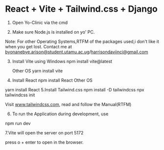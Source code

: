 # React + Vite + Tailwind.css + Django

1. Open Yo-Clinic via the cmd

2. Make sure Node.js is installed on yo' PC.

Note: For other Operating Systems,RTFM of the packages used,i don't like it when you get lost. Contact me at byonanebye.arison@student.utamu.ac.ug/harrisondaviinci@gmail.com

3. Install Vite using
   Windows
npm install vite@latest

   Other OS
yarn install vite

4. Install React
npm install React
   Other OS

yarn install React
5.Install Tailwind.css
npm install -D tailwindcss
npx tailwindcss init

Visit www.tailwindcss.com, read and follow the Manual(RTFM)

6. To run the Application during development, use

npm run dev

7.Vite will open the server on port 5172

press o + enter to open in the browser.
